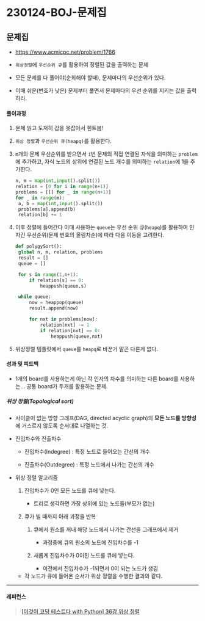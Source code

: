 # 230124-BOJ-문제집

## 문제집

- https://www.acmicpc.net/problem/1766

- `위상정렬`에 `우선순위 큐`를 활용하여 정렬된 값을 출력하는 문제

- 모든 문제를 다 풀어야(순회해야 할때), 문제마다의 우선순위가 있다.

- 이때 쉬운(번호가 낮은) 문제부터 풀면서 문제마다의 우선 순위를 지키는 값을 출력하라.

#### 풀이과정

1. 문제 읽고 도저히 감을 못잡아서 힌트봄!

2. `위상 정렬`과 `우선순위 큐(heapq)`를 활용한다.

3. `m`개의 문제 우선순위를 받으면서 `i`번 문제의 직접 연결된 자식을 의미하는 `problem`에 추가하고, 자식 노드의 상위에 연결된 노드 개수를 의미하는 `relation`에 1을 추가한다.
   
   ```python
   n, m = map(int,input().split())
   relation = [0 for i in range(n+1)]
   problems = [[] for _ in range(n+1)]
   for _ in range(m):
    a, b = map(int,input().split())
    problems[a].append(b)
    relation[b] += 1
   ```

4. 이후 정렬에 들어간다 이때 사용하는 `queue`는 우선 순위 큐(`heapq`)를 활용하여 인자간 우선순위(문제 번호의 올림차순)에 따라 다음 이동을 고려한다.
   
   ```python
   def polygySort():
    global n, m, relation, problems
    result = []
    queue = []
   
    for s in range(1,n+1):
        if relation[s] == 0:
            heappush(queue,s)
   
    while queue:
        now = heappop(queue)
        result.append(now)
   
        for nxt in problems[now]:
            relation[nxt] -= 1
            if relation[nxt] == 0:
                heappush(queue,nxt)
   ```

5. 위상정렬 템플릿에서 `queue`를 `heapq`로 바꾼거 말곤 다른게 없다.

#### 성과 및 피드백

- 1개의 board를 사용하는게 아닌 각 인자의 차수를 의미하는 다른 board를 사용하는... 공통 board가 두개를 활용하는 문제.

##### 위상 정렬(Topological sort)

- 사이클이 없는 방향 그래프(DAG, directed acyclic graph)의 **모든 노드를 방향성**에 거스르지 않도록 순서대로 나열하는 것.

- 진입차수와 진출차수
  
  - 진입차수(Indegree) : 특정 노드로 들어오는 간선의 개수
  
  - 진출차수(Outdegree) : 특정 노드에서 나가는 간선의 개수

- 위상 정렬 알고리즘
  
  1. 진입차수가 0인 모든 노드를 큐에 넣는다.
     
     - 트리로 생각하면 가장 상위에 있는 노드들(부모가 없는)
  
  2. 큐가 빌 때까지 아래 과정을 반복
     
     1. 큐에서 원소를 꺼내 해당 노드에서 나가는 간선을 그래프에서 제거
        
        - 과정중에 큐의 원소의 노드에 진입차수를 -1
     
     2. 새롭게 진입차수가 0이된 노드를 큐에 넣는다.
        
        - 이전에서 진입차수가 -1되면서 0이 되는 노드가 생김
  - 각 노드가 큐에 들어온 순서가 위상 정렬을 수행한 결과와 같다.
  
  

---

#### 레퍼런스

> [[이것이 코딩 테스트다 with Python] 36강 위상 정렬](https://freedeveloper.tistory.com/390)
